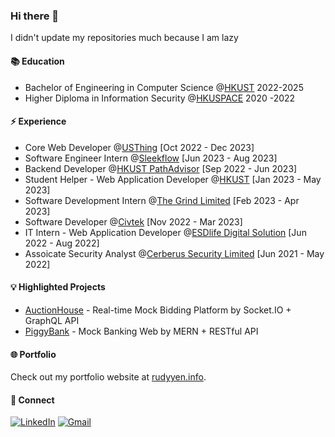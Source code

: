 ### Hi there 👋

I didn't update my repositories much because I am lazy

#### 📚 Education
* Bachelor of Engineering in Computer Science @[HKUST](https://hkust.edu.hk/) 2022-2025
* Higher Diploma in Information Security @[HKUSPACE](https://hkuspace.hku.hk/) 2020 -2022

#### ⚡ Experience
* Core Web Developer @[USThing](https://usthing.xyz/) [Oct 2022 - Dec 2023]
* Software Engineer Intern @[Sleekflow](https://sleekflow.io/) [Jun 2023 - Aug 2023]
* Backend Developer @[HKUST PathAdvisor](https://pathadvisor.ust.hk/) [Sep 2022 - Jun 2023]
* Student Helper - Web Application Developer @[HKUST](https://hkust.edu.hk/) [Jan 2023 - May 2023]
* Software Development Intern @[The Grind Limited](https://www.thegrind-app.com/) [Feb 2023 - Apr 2023]
* Software Developer @[Civtek](https://civtek.dev/) [Nov 2022 - Mar 2023]
* IT Intern - Web Application Developer @[ESDlife Digital Solution](https://ds.esdlife.com/) [Jun 2022 - Aug 2022]
* Assoicate Security Analyst @[Cerberus Security Limited](https://www.cerberusoc.com/) [Jun 2021 - May 2022]

#### 💡 Highlighted Projects
* [AuctionHouse](https://auctionhouse-web.netlify.app/) - Real-time Mock Bidding Platform by Socket.IO + GraphQL API
* [PiggyBank](https://piggybank-web.netlify.app/) - Mock Banking Web by MERN + RESTful API

#### 🌐 Portfolio
Check out my portfolio website at [rudyyen.info](https://rudyyen.info/).


#### 👥 Connect
[![LinkedIn](https://img.shields.io/badge/linkedin-%230077B5.svg?style=for-the-badge&logo=linkedin&logoColor=white)](https://www.linkedin.com/in/rudyyen/)
[![Gmail](https://img.shields.io/badge/Gmail-D14836?style=for-the-badge&logo=gmail&logoColor=white)](mailto:rudyyen.work@gmail.com)





